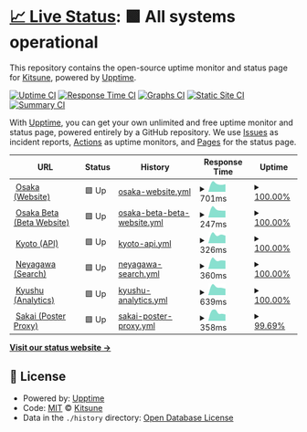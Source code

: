 # [📈 Live Status](https://status.kitsune.tv): <!--live status--> **🟩 All systems operational**

This repository contains the open-source uptime monitor and status page for [Kitsune](https://kitsune.tv/), powered by [Upptime](https://github.com/upptime/upptime).

[![Uptime CI](https://github.com/KitsuneTV/Status/workflows/Uptime%20CI/badge.svg)](https://github.com/KitsuneTV/Status/actions?query=workflow%3A%22Uptime+CI%22)
[![Response Time CI](https://github.com/KitsuneTV/Status/workflows/Response%20Time%20CI/badge.svg)](https://github.com/KitsuneTV/Status/actions?query=workflow%3A%22Response+Time+CI%22)
[![Graphs CI](https://github.com/KitsuneTV/Status/workflows/Graphs%20CI/badge.svg)](https://github.com/KitsuneTV/Status/actions?query=workflow%3A%22Graphs+CI%22)
[![Static Site CI](https://github.com/KitsuneTV/Status/workflows/Static%20Site%20CI/badge.svg)](https://github.com/KitsuneTV/Status/actions?query=workflow%3A%22Static+Site+CI%22)
[![Summary CI](https://github.com/KitsuneTV/Status/workflows/Summary%20CI/badge.svg)](https://github.com/KitsuneTV/Status/actions?query=workflow%3A%22Summary+CI%22)

With [Upptime](https://upptime.js.org), you can get your own unlimited and free uptime monitor and status page, powered entirely by a GitHub repository. We use [Issues](https://github.com/KitsuneTV/Status/issues) as incident reports, [Actions](https://github.com/KitsuneTV/Status/actions) as uptime monitors, and [Pages](https://status.kitsune.tv) for the status page.

<!--start: status pages-->
<!-- This summary is generated by Upptime (https://github.com/upptime/upptime) -->
<!-- Do not edit this manually, your changes will be overwritten -->
<!-- prettier-ignore -->
| URL | Status | History | Response Time | Uptime |
| --- | ------ | ------- | ------------- | ------ |
| <img alt="" src="https://favicons.githubusercontent.com/kitsune.tv" height="13"> [Osaka (Website)](https://kitsune.tv/) | 🟩 Up | [osaka-website.yml](https://github.com/KitsuneTV/Status/commits/HEAD/history/osaka-website.yml) | <details><summary><img alt="Response time graph" src="./graphs/osaka-website/response-time-week.png" height="20"> 701ms</summary><br><a href="https://status.kitsune.tv/history/osaka-website"><img alt="Response time 701" src="https://img.shields.io/endpoint?url=https%3A%2F%2Fraw.githubusercontent.com%2FKitsuneTV%2FStatus%2FHEAD%2Fapi%2Fosaka-website%2Fresponse-time.json"></a><br><a href="https://status.kitsune.tv/history/osaka-website"><img alt="24-hour response time 687" src="https://img.shields.io/endpoint?url=https%3A%2F%2Fraw.githubusercontent.com%2FKitsuneTV%2FStatus%2FHEAD%2Fapi%2Fosaka-website%2Fresponse-time-day.json"></a><br><a href="https://status.kitsune.tv/history/osaka-website"><img alt="7-day response time 701" src="https://img.shields.io/endpoint?url=https%3A%2F%2Fraw.githubusercontent.com%2FKitsuneTV%2FStatus%2FHEAD%2Fapi%2Fosaka-website%2Fresponse-time-week.json"></a><br><a href="https://status.kitsune.tv/history/osaka-website"><img alt="30-day response time 701" src="https://img.shields.io/endpoint?url=https%3A%2F%2Fraw.githubusercontent.com%2FKitsuneTV%2FStatus%2FHEAD%2Fapi%2Fosaka-website%2Fresponse-time-month.json"></a><br><a href="https://status.kitsune.tv/history/osaka-website"><img alt="1-year response time 701" src="https://img.shields.io/endpoint?url=https%3A%2F%2Fraw.githubusercontent.com%2FKitsuneTV%2FStatus%2FHEAD%2Fapi%2Fosaka-website%2Fresponse-time-year.json"></a></details> | <details><summary><a href="https://status.kitsune.tv/history/osaka-website">100.00%</a></summary><a href="https://status.kitsune.tv/history/osaka-website"><img alt="All-time uptime 100.00%" src="https://img.shields.io/endpoint?url=https%3A%2F%2Fraw.githubusercontent.com%2FKitsuneTV%2FStatus%2FHEAD%2Fapi%2Fosaka-website%2Fuptime.json"></a><br><a href="https://status.kitsune.tv/history/osaka-website"><img alt="24-hour uptime 100.00%" src="https://img.shields.io/endpoint?url=https%3A%2F%2Fraw.githubusercontent.com%2FKitsuneTV%2FStatus%2FHEAD%2Fapi%2Fosaka-website%2Fuptime-day.json"></a><br><a href="https://status.kitsune.tv/history/osaka-website"><img alt="7-day uptime 100.00%" src="https://img.shields.io/endpoint?url=https%3A%2F%2Fraw.githubusercontent.com%2FKitsuneTV%2FStatus%2FHEAD%2Fapi%2Fosaka-website%2Fuptime-week.json"></a><br><a href="https://status.kitsune.tv/history/osaka-website"><img alt="30-day uptime 100.00%" src="https://img.shields.io/endpoint?url=https%3A%2F%2Fraw.githubusercontent.com%2FKitsuneTV%2FStatus%2FHEAD%2Fapi%2Fosaka-website%2Fuptime-month.json"></a><br><a href="https://status.kitsune.tv/history/osaka-website"><img alt="1-year uptime 100.00%" src="https://img.shields.io/endpoint?url=https%3A%2F%2Fraw.githubusercontent.com%2FKitsuneTV%2FStatus%2FHEAD%2Fapi%2Fosaka-website%2Fuptime-year.json"></a></details>
| <img alt="" src="https://favicons.githubusercontent.com/beta.kitsune.tv" height="13"> [Osaka Beta (Beta Website)](https://beta.kitsune.tv/) | 🟩 Up | [osaka-beta-beta-website.yml](https://github.com/KitsuneTV/Status/commits/HEAD/history/osaka-beta-beta-website.yml) | <details><summary><img alt="Response time graph" src="./graphs/osaka-beta-beta-website/response-time-week.png" height="20"> 247ms</summary><br><a href="https://status.kitsune.tv/history/osaka-beta-beta-website"><img alt="Response time 247" src="https://img.shields.io/endpoint?url=https%3A%2F%2Fraw.githubusercontent.com%2FKitsuneTV%2FStatus%2FHEAD%2Fapi%2Fosaka-beta-beta-website%2Fresponse-time.json"></a><br><a href="https://status.kitsune.tv/history/osaka-beta-beta-website"><img alt="24-hour response time 115" src="https://img.shields.io/endpoint?url=https%3A%2F%2Fraw.githubusercontent.com%2FKitsuneTV%2FStatus%2FHEAD%2Fapi%2Fosaka-beta-beta-website%2Fresponse-time-day.json"></a><br><a href="https://status.kitsune.tv/history/osaka-beta-beta-website"><img alt="7-day response time 247" src="https://img.shields.io/endpoint?url=https%3A%2F%2Fraw.githubusercontent.com%2FKitsuneTV%2FStatus%2FHEAD%2Fapi%2Fosaka-beta-beta-website%2Fresponse-time-week.json"></a><br><a href="https://status.kitsune.tv/history/osaka-beta-beta-website"><img alt="30-day response time 247" src="https://img.shields.io/endpoint?url=https%3A%2F%2Fraw.githubusercontent.com%2FKitsuneTV%2FStatus%2FHEAD%2Fapi%2Fosaka-beta-beta-website%2Fresponse-time-month.json"></a><br><a href="https://status.kitsune.tv/history/osaka-beta-beta-website"><img alt="1-year response time 247" src="https://img.shields.io/endpoint?url=https%3A%2F%2Fraw.githubusercontent.com%2FKitsuneTV%2FStatus%2FHEAD%2Fapi%2Fosaka-beta-beta-website%2Fresponse-time-year.json"></a></details> | <details><summary><a href="https://status.kitsune.tv/history/osaka-beta-beta-website">100.00%</a></summary><a href="https://status.kitsune.tv/history/osaka-beta-beta-website"><img alt="All-time uptime 100.00%" src="https://img.shields.io/endpoint?url=https%3A%2F%2Fraw.githubusercontent.com%2FKitsuneTV%2FStatus%2FHEAD%2Fapi%2Fosaka-beta-beta-website%2Fuptime.json"></a><br><a href="https://status.kitsune.tv/history/osaka-beta-beta-website"><img alt="24-hour uptime 100.00%" src="https://img.shields.io/endpoint?url=https%3A%2F%2Fraw.githubusercontent.com%2FKitsuneTV%2FStatus%2FHEAD%2Fapi%2Fosaka-beta-beta-website%2Fuptime-day.json"></a><br><a href="https://status.kitsune.tv/history/osaka-beta-beta-website"><img alt="7-day uptime 100.00%" src="https://img.shields.io/endpoint?url=https%3A%2F%2Fraw.githubusercontent.com%2FKitsuneTV%2FStatus%2FHEAD%2Fapi%2Fosaka-beta-beta-website%2Fuptime-week.json"></a><br><a href="https://status.kitsune.tv/history/osaka-beta-beta-website"><img alt="30-day uptime 100.00%" src="https://img.shields.io/endpoint?url=https%3A%2F%2Fraw.githubusercontent.com%2FKitsuneTV%2FStatus%2FHEAD%2Fapi%2Fosaka-beta-beta-website%2Fuptime-month.json"></a><br><a href="https://status.kitsune.tv/history/osaka-beta-beta-website"><img alt="1-year uptime 100.00%" src="https://img.shields.io/endpoint?url=https%3A%2F%2Fraw.githubusercontent.com%2FKitsuneTV%2FStatus%2FHEAD%2Fapi%2Fosaka-beta-beta-website%2Fuptime-year.json"></a></details>
| <img alt="" src="https://favicons.githubusercontent.com/kyoto.kitsune.tv" height="13"> [Kyoto (API)](https://kyoto.kitsune.tv/) | 🟩 Up | [kyoto-api.yml](https://github.com/KitsuneTV/Status/commits/HEAD/history/kyoto-api.yml) | <details><summary><img alt="Response time graph" src="./graphs/kyoto-api/response-time-week.png" height="20"> 326ms</summary><br><a href="https://status.kitsune.tv/history/kyoto-api"><img alt="Response time 326" src="https://img.shields.io/endpoint?url=https%3A%2F%2Fraw.githubusercontent.com%2FKitsuneTV%2FStatus%2FHEAD%2Fapi%2Fkyoto-api%2Fresponse-time.json"></a><br><a href="https://status.kitsune.tv/history/kyoto-api"><img alt="24-hour response time 309" src="https://img.shields.io/endpoint?url=https%3A%2F%2Fraw.githubusercontent.com%2FKitsuneTV%2FStatus%2FHEAD%2Fapi%2Fkyoto-api%2Fresponse-time-day.json"></a><br><a href="https://status.kitsune.tv/history/kyoto-api"><img alt="7-day response time 326" src="https://img.shields.io/endpoint?url=https%3A%2F%2Fraw.githubusercontent.com%2FKitsuneTV%2FStatus%2FHEAD%2Fapi%2Fkyoto-api%2Fresponse-time-week.json"></a><br><a href="https://status.kitsune.tv/history/kyoto-api"><img alt="30-day response time 326" src="https://img.shields.io/endpoint?url=https%3A%2F%2Fraw.githubusercontent.com%2FKitsuneTV%2FStatus%2FHEAD%2Fapi%2Fkyoto-api%2Fresponse-time-month.json"></a><br><a href="https://status.kitsune.tv/history/kyoto-api"><img alt="1-year response time 326" src="https://img.shields.io/endpoint?url=https%3A%2F%2Fraw.githubusercontent.com%2FKitsuneTV%2FStatus%2FHEAD%2Fapi%2Fkyoto-api%2Fresponse-time-year.json"></a></details> | <details><summary><a href="https://status.kitsune.tv/history/kyoto-api">100.00%</a></summary><a href="https://status.kitsune.tv/history/kyoto-api"><img alt="All-time uptime 100.00%" src="https://img.shields.io/endpoint?url=https%3A%2F%2Fraw.githubusercontent.com%2FKitsuneTV%2FStatus%2FHEAD%2Fapi%2Fkyoto-api%2Fuptime.json"></a><br><a href="https://status.kitsune.tv/history/kyoto-api"><img alt="24-hour uptime 100.00%" src="https://img.shields.io/endpoint?url=https%3A%2F%2Fraw.githubusercontent.com%2FKitsuneTV%2FStatus%2FHEAD%2Fapi%2Fkyoto-api%2Fuptime-day.json"></a><br><a href="https://status.kitsune.tv/history/kyoto-api"><img alt="7-day uptime 100.00%" src="https://img.shields.io/endpoint?url=https%3A%2F%2Fraw.githubusercontent.com%2FKitsuneTV%2FStatus%2FHEAD%2Fapi%2Fkyoto-api%2Fuptime-week.json"></a><br><a href="https://status.kitsune.tv/history/kyoto-api"><img alt="30-day uptime 100.00%" src="https://img.shields.io/endpoint?url=https%3A%2F%2Fraw.githubusercontent.com%2FKitsuneTV%2FStatus%2FHEAD%2Fapi%2Fkyoto-api%2Fuptime-month.json"></a><br><a href="https://status.kitsune.tv/history/kyoto-api"><img alt="1-year uptime 100.00%" src="https://img.shields.io/endpoint?url=https%3A%2F%2Fraw.githubusercontent.com%2FKitsuneTV%2FStatus%2FHEAD%2Fapi%2Fkyoto-api%2Fuptime-year.json"></a></details>
| <img alt="" src="https://favicons.githubusercontent.com/neyagawa.kitsune.tv" height="13"> [Neyagawa (Search)](https://neyagawa.kitsune.tv/) | 🟩 Up | [neyagawa-search.yml](https://github.com/KitsuneTV/Status/commits/HEAD/history/neyagawa-search.yml) | <details><summary><img alt="Response time graph" src="./graphs/neyagawa-search/response-time-week.png" height="20"> 360ms</summary><br><a href="https://status.kitsune.tv/history/neyagawa-search"><img alt="Response time 360" src="https://img.shields.io/endpoint?url=https%3A%2F%2Fraw.githubusercontent.com%2FKitsuneTV%2FStatus%2FHEAD%2Fapi%2Fneyagawa-search%2Fresponse-time.json"></a><br><a href="https://status.kitsune.tv/history/neyagawa-search"><img alt="24-hour response time 405" src="https://img.shields.io/endpoint?url=https%3A%2F%2Fraw.githubusercontent.com%2FKitsuneTV%2FStatus%2FHEAD%2Fapi%2Fneyagawa-search%2Fresponse-time-day.json"></a><br><a href="https://status.kitsune.tv/history/neyagawa-search"><img alt="7-day response time 360" src="https://img.shields.io/endpoint?url=https%3A%2F%2Fraw.githubusercontent.com%2FKitsuneTV%2FStatus%2FHEAD%2Fapi%2Fneyagawa-search%2Fresponse-time-week.json"></a><br><a href="https://status.kitsune.tv/history/neyagawa-search"><img alt="30-day response time 360" src="https://img.shields.io/endpoint?url=https%3A%2F%2Fraw.githubusercontent.com%2FKitsuneTV%2FStatus%2FHEAD%2Fapi%2Fneyagawa-search%2Fresponse-time-month.json"></a><br><a href="https://status.kitsune.tv/history/neyagawa-search"><img alt="1-year response time 360" src="https://img.shields.io/endpoint?url=https%3A%2F%2Fraw.githubusercontent.com%2FKitsuneTV%2FStatus%2FHEAD%2Fapi%2Fneyagawa-search%2Fresponse-time-year.json"></a></details> | <details><summary><a href="https://status.kitsune.tv/history/neyagawa-search">100.00%</a></summary><a href="https://status.kitsune.tv/history/neyagawa-search"><img alt="All-time uptime 100.00%" src="https://img.shields.io/endpoint?url=https%3A%2F%2Fraw.githubusercontent.com%2FKitsuneTV%2FStatus%2FHEAD%2Fapi%2Fneyagawa-search%2Fuptime.json"></a><br><a href="https://status.kitsune.tv/history/neyagawa-search"><img alt="24-hour uptime 100.00%" src="https://img.shields.io/endpoint?url=https%3A%2F%2Fraw.githubusercontent.com%2FKitsuneTV%2FStatus%2FHEAD%2Fapi%2Fneyagawa-search%2Fuptime-day.json"></a><br><a href="https://status.kitsune.tv/history/neyagawa-search"><img alt="7-day uptime 100.00%" src="https://img.shields.io/endpoint?url=https%3A%2F%2Fraw.githubusercontent.com%2FKitsuneTV%2FStatus%2FHEAD%2Fapi%2Fneyagawa-search%2Fuptime-week.json"></a><br><a href="https://status.kitsune.tv/history/neyagawa-search"><img alt="30-day uptime 100.00%" src="https://img.shields.io/endpoint?url=https%3A%2F%2Fraw.githubusercontent.com%2FKitsuneTV%2FStatus%2FHEAD%2Fapi%2Fneyagawa-search%2Fuptime-month.json"></a><br><a href="https://status.kitsune.tv/history/neyagawa-search"><img alt="1-year uptime 100.00%" src="https://img.shields.io/endpoint?url=https%3A%2F%2Fraw.githubusercontent.com%2FKitsuneTV%2FStatus%2FHEAD%2Fapi%2Fneyagawa-search%2Fuptime-year.json"></a></details>
| <img alt="" src="https://favicons.githubusercontent.com/kyushu.kitsune.tv" height="13"> [Kyushu (Analytics)](https://kyushu.kitsune.tv/) | 🟩 Up | [kyushu-analytics.yml](https://github.com/KitsuneTV/Status/commits/HEAD/history/kyushu-analytics.yml) | <details><summary><img alt="Response time graph" src="./graphs/kyushu-analytics/response-time-week.png" height="20"> 639ms</summary><br><a href="https://status.kitsune.tv/history/kyushu-analytics"><img alt="Response time 639" src="https://img.shields.io/endpoint?url=https%3A%2F%2Fraw.githubusercontent.com%2FKitsuneTV%2FStatus%2FHEAD%2Fapi%2Fkyushu-analytics%2Fresponse-time.json"></a><br><a href="https://status.kitsune.tv/history/kyushu-analytics"><img alt="24-hour response time 685" src="https://img.shields.io/endpoint?url=https%3A%2F%2Fraw.githubusercontent.com%2FKitsuneTV%2FStatus%2FHEAD%2Fapi%2Fkyushu-analytics%2Fresponse-time-day.json"></a><br><a href="https://status.kitsune.tv/history/kyushu-analytics"><img alt="7-day response time 639" src="https://img.shields.io/endpoint?url=https%3A%2F%2Fraw.githubusercontent.com%2FKitsuneTV%2FStatus%2FHEAD%2Fapi%2Fkyushu-analytics%2Fresponse-time-week.json"></a><br><a href="https://status.kitsune.tv/history/kyushu-analytics"><img alt="30-day response time 639" src="https://img.shields.io/endpoint?url=https%3A%2F%2Fraw.githubusercontent.com%2FKitsuneTV%2FStatus%2FHEAD%2Fapi%2Fkyushu-analytics%2Fresponse-time-month.json"></a><br><a href="https://status.kitsune.tv/history/kyushu-analytics"><img alt="1-year response time 639" src="https://img.shields.io/endpoint?url=https%3A%2F%2Fraw.githubusercontent.com%2FKitsuneTV%2FStatus%2FHEAD%2Fapi%2Fkyushu-analytics%2Fresponse-time-year.json"></a></details> | <details><summary><a href="https://status.kitsune.tv/history/kyushu-analytics">100.00%</a></summary><a href="https://status.kitsune.tv/history/kyushu-analytics"><img alt="All-time uptime 100.00%" src="https://img.shields.io/endpoint?url=https%3A%2F%2Fraw.githubusercontent.com%2FKitsuneTV%2FStatus%2FHEAD%2Fapi%2Fkyushu-analytics%2Fuptime.json"></a><br><a href="https://status.kitsune.tv/history/kyushu-analytics"><img alt="24-hour uptime 100.00%" src="https://img.shields.io/endpoint?url=https%3A%2F%2Fraw.githubusercontent.com%2FKitsuneTV%2FStatus%2FHEAD%2Fapi%2Fkyushu-analytics%2Fuptime-day.json"></a><br><a href="https://status.kitsune.tv/history/kyushu-analytics"><img alt="7-day uptime 100.00%" src="https://img.shields.io/endpoint?url=https%3A%2F%2Fraw.githubusercontent.com%2FKitsuneTV%2FStatus%2FHEAD%2Fapi%2Fkyushu-analytics%2Fuptime-week.json"></a><br><a href="https://status.kitsune.tv/history/kyushu-analytics"><img alt="30-day uptime 100.00%" src="https://img.shields.io/endpoint?url=https%3A%2F%2Fraw.githubusercontent.com%2FKitsuneTV%2FStatus%2FHEAD%2Fapi%2Fkyushu-analytics%2Fuptime-month.json"></a><br><a href="https://status.kitsune.tv/history/kyushu-analytics"><img alt="1-year uptime 100.00%" src="https://img.shields.io/endpoint?url=https%3A%2F%2Fraw.githubusercontent.com%2FKitsuneTV%2FStatus%2FHEAD%2Fapi%2Fkyushu-analytics%2Fuptime-year.json"></a></details>
| <img alt="" src="https://favicons.githubusercontent.com/sakai.kitsune.tv" height="13"> [Sakai (Poster Proxy)](https://sakai.kitsune.tv/) | 🟩 Up | [sakai-poster-proxy.yml](https://github.com/KitsuneTV/Status/commits/HEAD/history/sakai-poster-proxy.yml) | <details><summary><img alt="Response time graph" src="./graphs/sakai-poster-proxy/response-time-week.png" height="20"> 358ms</summary><br><a href="https://status.kitsune.tv/history/sakai-poster-proxy"><img alt="Response time 358" src="https://img.shields.io/endpoint?url=https%3A%2F%2Fraw.githubusercontent.com%2FKitsuneTV%2FStatus%2FHEAD%2Fapi%2Fsakai-poster-proxy%2Fresponse-time.json"></a><br><a href="https://status.kitsune.tv/history/sakai-poster-proxy"><img alt="24-hour response time 343" src="https://img.shields.io/endpoint?url=https%3A%2F%2Fraw.githubusercontent.com%2FKitsuneTV%2FStatus%2FHEAD%2Fapi%2Fsakai-poster-proxy%2Fresponse-time-day.json"></a><br><a href="https://status.kitsune.tv/history/sakai-poster-proxy"><img alt="7-day response time 358" src="https://img.shields.io/endpoint?url=https%3A%2F%2Fraw.githubusercontent.com%2FKitsuneTV%2FStatus%2FHEAD%2Fapi%2Fsakai-poster-proxy%2Fresponse-time-week.json"></a><br><a href="https://status.kitsune.tv/history/sakai-poster-proxy"><img alt="30-day response time 358" src="https://img.shields.io/endpoint?url=https%3A%2F%2Fraw.githubusercontent.com%2FKitsuneTV%2FStatus%2FHEAD%2Fapi%2Fsakai-poster-proxy%2Fresponse-time-month.json"></a><br><a href="https://status.kitsune.tv/history/sakai-poster-proxy"><img alt="1-year response time 358" src="https://img.shields.io/endpoint?url=https%3A%2F%2Fraw.githubusercontent.com%2FKitsuneTV%2FStatus%2FHEAD%2Fapi%2Fsakai-poster-proxy%2Fresponse-time-year.json"></a></details> | <details><summary><a href="https://status.kitsune.tv/history/sakai-poster-proxy">99.69%</a></summary><a href="https://status.kitsune.tv/history/sakai-poster-proxy"><img alt="All-time uptime 99.69%" src="https://img.shields.io/endpoint?url=https%3A%2F%2Fraw.githubusercontent.com%2FKitsuneTV%2FStatus%2FHEAD%2Fapi%2Fsakai-poster-proxy%2Fuptime.json"></a><br><a href="https://status.kitsune.tv/history/sakai-poster-proxy"><img alt="24-hour uptime 100.00%" src="https://img.shields.io/endpoint?url=https%3A%2F%2Fraw.githubusercontent.com%2FKitsuneTV%2FStatus%2FHEAD%2Fapi%2Fsakai-poster-proxy%2Fuptime-day.json"></a><br><a href="https://status.kitsune.tv/history/sakai-poster-proxy"><img alt="7-day uptime 99.69%" src="https://img.shields.io/endpoint?url=https%3A%2F%2Fraw.githubusercontent.com%2FKitsuneTV%2FStatus%2FHEAD%2Fapi%2Fsakai-poster-proxy%2Fuptime-week.json"></a><br><a href="https://status.kitsune.tv/history/sakai-poster-proxy"><img alt="30-day uptime 99.69%" src="https://img.shields.io/endpoint?url=https%3A%2F%2Fraw.githubusercontent.com%2FKitsuneTV%2FStatus%2FHEAD%2Fapi%2Fsakai-poster-proxy%2Fuptime-month.json"></a><br><a href="https://status.kitsune.tv/history/sakai-poster-proxy"><img alt="1-year uptime 99.69%" src="https://img.shields.io/endpoint?url=https%3A%2F%2Fraw.githubusercontent.com%2FKitsuneTV%2FStatus%2FHEAD%2Fapi%2Fsakai-poster-proxy%2Fuptime-year.json"></a></details>

<!--end: status pages-->

[**Visit our status website →**](https://status.kitsune.tv)

## 📄 License

- Powered by: [Upptime](https://github.com/upptime/upptime)
- Code: [MIT](./LICENSE) © [Kitsune](https://kitsune.tv/)
- Data in the `./history` directory: [Open Database License](https://opendatacommons.org/licenses/odbl/1-0/)
